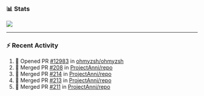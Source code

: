 ### :bar_chart: Stats

<a href="#">
  <img align="center" src="https://github-readme-stats.vercel.app/api?username=tuzi3040&show_icons=true&theme=dark" />
</a>

---

### :zap: Recent Activity

<!--START_SECTION:activity-->
1. 💪 Opened PR [#12983](https://github.com/ohmyzsh/ohmyzsh/pull/12983) in [ohmyzsh/ohmyzsh](https://github.com/ohmyzsh/ohmyzsh)
2. 🎉 Merged PR [#208](https://github.com/ProjectAnni/repo/pull/208) in [ProjectAnni/repo](https://github.com/ProjectAnni/repo)
3. 🎉 Merged PR [#214](https://github.com/ProjectAnni/repo/pull/214) in [ProjectAnni/repo](https://github.com/ProjectAnni/repo)
4. 🎉 Merged PR [#213](https://github.com/ProjectAnni/repo/pull/213) in [ProjectAnni/repo](https://github.com/ProjectAnni/repo)
5. 🎉 Merged PR [#211](https://github.com/ProjectAnni/repo/pull/211) in [ProjectAnni/repo](https://github.com/ProjectAnni/repo)
<!--END_SECTION:activity-->
